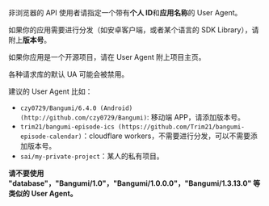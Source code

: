 非浏览器的 API 使用者请指定一个带有**个人 ID**和**应用名称**的 User Agent。

如果你的应用需要进行分发（如安卓客户端，或者某个语言的 SDK Library），请附上**版本号**。

如果你应用是一个开源项目，请在 User Agent 附上项目主页。

各种请求库的默认 UA 可能会被禁用。

建议的 User Agent 比如：

- `czy0729/Bangumi/6.4.0 (Android) (http://github.com/czy0729/Bangumi)`: 移动端 APP，请添加版本号。
- `trim21/bangumi-episode-ics (https://github.com/Trim21/bangumi-episode-calendar)`：cloudflare workers，不需要进行分发，可以不需要添加版本号。
- `sai/my-private-project`：某人的私有项目。

**请不要使用 "database"，"Bangumi/1.0"，"Bangumi/1.0.0.0"，"Bangumi/1.3.13.0" 等类似的 User Agent。**
